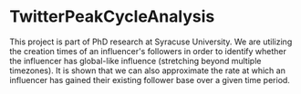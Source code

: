 # TwitterPeakCycleAnalysis
This project is part of PhD research at Syracuse University. We are utilizing the creation times of an influencer's followers in order to identify whether the influencer has global-like influence (stretching beyond multiple timezones). It is shown that we can also approximate the rate at which an influencer has gained their existing follower base over a given time period.
